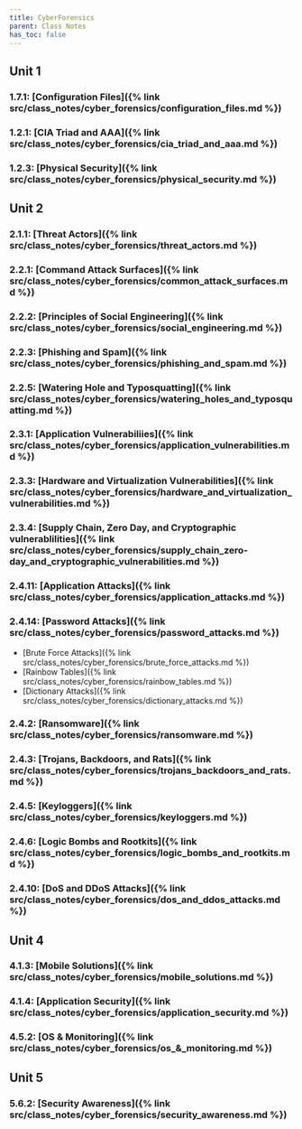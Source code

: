 ```yaml
---
title: CyberForensics
parent: Class Notes
has_toc: false
---
```


## Unit  1
### 1.7.1:  [Configuration Files]({% link src/class_notes/cyber_forensics/configuration_files.md %})
### 1.2.1:  [CIA Triad and AAA]({% link src/class_notes/cyber_forensics/cia_triad_and_aaa.md %})
### 1.2.3:  [Physical Security]({% link src/class_notes/cyber_forensics/physical_security.md %})

## Unit  2
### 2.1.1:  [Threat Actors]({% link src/class_notes/cyber_forensics/threat_actors.md %})
### 2.2.1:  [Command Attack Surfaces]({% link src/class_notes/cyber_forensics/common_attack_surfaces.md %})
### 2.2.2:  [Principles of Social Engineering]({% link src/class_notes/cyber_forensics/social_engineering.md %})
### 2.2.3:  [Phishing and Spam]({% link src/class_notes/cyber_forensics/phishing_and_spam.md %})
### 2.2.5:  [Watering Hole and Typosquatting]({% link src/class_notes/cyber_forensics/watering_holes_and_typosquatting.md %})
### 2.3.1:  [Application Vulnerabiliies]({% link src/class_notes/cyber_forensics/application_vulnerabilities.md %})
### 2.3.3:  [Hardware and Virtualization Vulnerabilities]({% link src/class_notes/cyber_forensics/hardware_and_virtualization_vulnerabilities.md %})
### 2.3.4:  [Supply Chain, Zero Day, and Cryptographic vulnerablilities]({% link src/class_notes/cyber_forensics/supply_chain_zero-day_and_cryptographic_vulnerabilities.md %})
### 2.4.11: [Application Attacks]({% link src/class_notes/cyber_forensics/application_attacks.md %})
### 2.4.14: [Password Attacks]({% link src/class_notes/cyber_forensics/password_attacks.md %})
- [Brute Force Attacks]({% link src/class_notes/cyber_forensics/brute_force_attacks.md %})
- [Rainbow Tables]({% link src/class_notes/cyber_forensics/rainbow_tables.md %})
- [Dictionary Attacks]({% link src/class_notes/cyber_forensics/dictionary_attacks.md %})
### 2.4.2:  [Ransomware]({% link src/class_notes/cyber_forensics/ransomware.md %})
### 2.4.3:  [Trojans, Backdoors, and Rats]({% link src/class_notes/cyber_forensics/trojans_backdoors_and_rats.md %})
### 2.4.5:  [Keyloggers]({% link src/class_notes/cyber_forensics/keyloggers.md %})
### 2.4.6:  [Logic Bombs and Rootkits]({% link src/class_notes/cyber_forensics/logic_bombs_and_rootkits.md %})
### 2.4.10: [DoS and DDoS Attacks]({% link src/class_notes/cyber_forensics/dos_and_ddos_attacks.md %})

## Unit  4
### 4.1.3:  [Mobile Solutions]({% link src/class_notes/cyber_forensics/mobile_solutions.md %})
### 4.1.4:  [Application Security]({% link src/class_notes/cyber_forensics/application_security.md %})
### 4.5.2:  [OS & Monitoring]({% link src/class_notes/cyber_forensics/os_&_monitoring.md %})    

## Unit  5
### 5.6.2:  [Security Awareness]({% link src/class_notes/cyber_forensics/security_awareness.md %})

<!-- # Chronologically Ordered Notes:
W.I.P. -->
